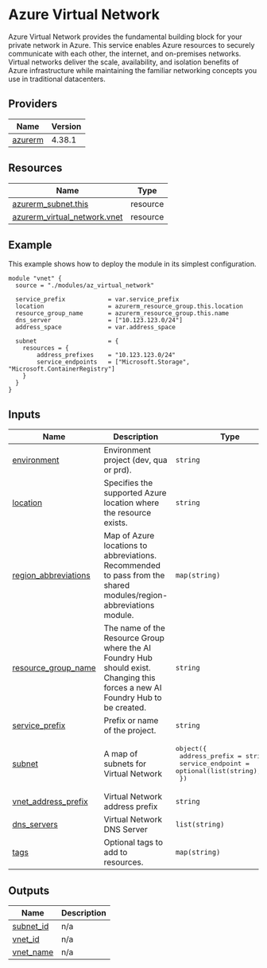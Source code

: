<!-- BEGIN_TF_DOCS -->
# Azure Virtual Network

Azure Virtual Network provides the fundamental building block for your private network in Azure. This service enables Azure resources to securely communicate with each other, the internet, and on-premises networks. Virtual networks deliver the scale, availability, and isolation benefits of Azure infrastructure while maintaining the familiar networking concepts you use in traditional datacenters.

## Providers

| Name | Version |
|------|---------|
| <a name="provider_azurerm"></a> [azurerm](#provider\_azurerm) | 4.38.1 |

## Resources

| Name | Type |
|------|------|
| [azurerm_subnet.this](https://registry.terraform.io/providers/hashicorp/azurerm/latest/docs/resources/subnet) | resource |
| [azurerm_virtual_network.vnet](https://registry.terraform.io/providers/hashicorp/azurerm/latest/docs/resources/virtual_network) | resource |

## Example

This example shows how to deploy the module in its simplest configuration.

```hcl
module "vnet" {
  source = "./modules/az_virtual_network"

  service_prefix            = var.service_prefix
  location                  = azurerm_resource_group.this.location
  resource_group_name       = azurerm_resource_group.this.name
  dns_server                = ["10.123.123.0/24"]
  address_space             = var.address_space

  subnet                    = {
    resources = {
        address_prefixes    = "10.123.123.0/24"
        service_endpoints   = ["Microsoft.Storage", "Microsoft.ContainerRegistry"]
    }
  }
}
```

## Inputs

| Name | Description | Type | Default | Required |
|------|-------------|------|---------|:--------:|
| <a name="input_environment"></a> [environment](#input\_environment) | Environment project (dev, qua or prd). | `string` | n/a | yes |
| <a name="input_location"></a> [location](#input\_location) | Specifies the supported Azure location where the resource exists. | `string` | n/a | yes |
| <a name="input_region_abbreviations"></a> [region\_abbreviations](#input\_region\_abbreviations) | Map of Azure locations to abbreviations. Recommended to pass from the shared modules/region-abbreviations module. | `map(string)` | n/a | yes |
| <a name="input_resource_group_name"></a> [resource\_group\_name](#input\_resource\_group\_name) | The name of the Resource Group where the AI Foundry Hub should exist. Changing this forces a new AI Foundry Hub to be created. | `string` | n/a | yes |
| <a name="input_service_prefix"></a> [service\_prefix](#input\_service\_prefix) | Prefix or name of the project. | `string` | n/a | yes |
| <a name="input_subnet"></a> [subnet](#input\_subnet) | A map of subnets for Virtual Network | <pre>object({<br>    address_prefix   = string<br>    service_endpoint = optional(list(string), null)<br>  })</pre> | n/a | yes |
| <a name="input_vnet_address_prefix"></a> [vnet\_address\_prefix](#input\_vnet\_address\_prefix) | Virtual Network address prefix | `string` | n/a | yes |
| <a name="input_dns_servers"></a> [dns\_servers](#input\_dns\_servers) | Virtual Network DNS Server | `list(string)` | `[]` | no |
| <a name="input_tags"></a> [tags](#input\_tags) | Optional tags to add to resources. | `map(string)` | `{}` | no |

## Outputs

| Name | Description |
|------|-------------|
| <a name="output_subnet_id"></a> [subnet\_id](#output\_subnet\_id) | n/a |
| <a name="output_vnet_id"></a> [vnet\_id](#output\_vnet\_id) | n/a |
| <a name="output_vnet_name"></a> [vnet\_name](#output\_vnet\_name) | n/a |
<!-- END_TF_DOCS -->